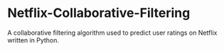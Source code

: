 # Netflix-Collaborative-Filtering
A collaborative filtering algorithm used to predict user ratings on Netflix written in Python.
